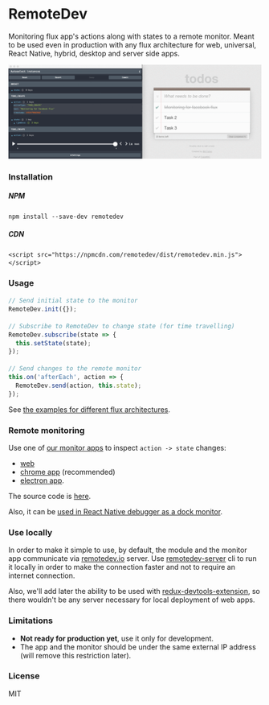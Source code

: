 RemoteDev
=========

Monitoring flux app's actions along with states to a remote monitor. Meant to be used even in production with any flux architecture for web, universal, React Native, hybrid, desktop and server side apps.

![Demo](demo.gif)

### Installation

##### NPM
```
npm install --save-dev remotedev
```

##### CDN
```
<script src="https://npmcdn.com/remotedev/dist/remotedev.min.js"></script>
```

### Usage

```js
// Send initial state to the monitor
RemoteDev.init({});

// Subscribe to RemoteDev to change state (for time travelling)
RemoteDev.subscribe(state => {
  this.setState(state);
});

// Send changes to the remote monitor
this.on('afterEach', action => {
  RemoteDev.send(action, this.state);
});
```

See [the examples for different flux architectures](https://github.com/zalmoxisus/remotedev/tree/master/examples).

### Remote monitoring

Use one of [our monitor apps](https://github.com/zalmoxisus/remotedev-app) to inspect `action -> state` changes:
- [web](http://remotedev.io/)
- [chrome app](https://chrome.google.com/webstore/detail/remotedev/faicmgpfiaijcedapokpbdejaodbelph) (recommended)
- [electron app](https://github.com/zalmoxisus/remote-redux-devtools/tree/master/install).

The source code is [here](https://github.com/zalmoxisus/remotedev-app).

Also, it can be [used in React Native debugger as a dock monitor](https://github.com/jhen0409/remote-redux-devtools-on-debugger).

### Use locally

In order to make it simple to use, by default, the module and the monitor app communicate via [remotedev.io](http://remotedev.io) server. Use [remotedev-server](https://github.com/zalmoxisus/remotedev-server) cli to run it locally in order to make the connection faster and not to require an internet connection.

Also, we'll add later the ability to be used with [redux-devtools-extension](https://github.com/zalmoxisus/redux-devtools-extension), so there wouldn't be any server necessary for local deployment of web apps.   

### Limitations

- **Not ready for production yet**, use it only for development.
- The app and the monitor should be under the same external IP address (will remove this restriction later).

### License

MIT
